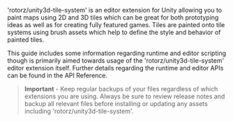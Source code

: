 'rotorz/unity3d-tile-system' is an editor extension for Unity allowing you to paint maps
using 2D and 3D tiles which can be great for both prototyping ideas as well as for
creating fully featured games. Tiles are painted onto tile systems using brush assets
which help to define the style and behavior of painted tiles.

This guide includes some information regarding runtime and editor scripting though is
primarily aimed towards usage of the 'rotorz/unity3d-tile-system' editor extension itself.
Further details regarding the runtime and editor APIs can be found in the API Reference.

>
> **Important** - Keep regular backups of your files regardless of which extensions you
> are using. Always be sure to review release notes and backup all relevant files before
> installing or updating any assets including 'rotorz/unity3d-tile-system'.
>
